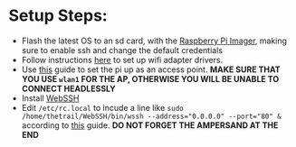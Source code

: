 # Setup Steps:
- Flash the latest OS to an sd card, with the [Raspberry Pi Imager](https://www.raspberrypi.com/software/), making sure to enable ssh and change the default credentials
- Follow instructions [here](https://github.com/morrownr/8821cu-20210916) to set up wifi adapter drivers.
- Use [this](https://pimylifeup.com/raspberry-pi-wireless-access-point/) guide to set the pi up as an access point. **MAKE SURE THAT YOU USE `wlan1` FOR THE AP, OTHERWISE YOU WILL BE UNABLE TO CONNECT HEADLESSLY**
- Install [WebSSH](https://github.com/huashengdun/webssh)
- Edit `/etc/rc.local` to incude a line like `sudo /home/thetrail/WebSSH/bin/wssh --address="0.0.0.0" --port="80" &` according to [this](https://www.dexterindustries.com/howto/run-a-program-on-your-raspberry-pi-at-startup/) guide. **DO NOT FORGET THE AMPERSAND AT THE END**
